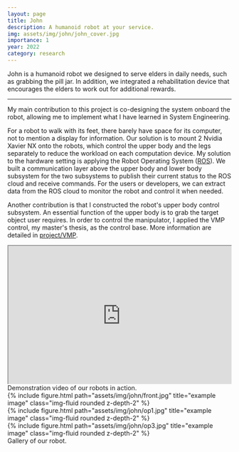 ```yaml
---
layout: page
title: John
description: A humanoid robot at your service.
img: assets/img/john/john_cover.jpg
importance: 1
year: 2022
category: research
---
```


John is a humanoid robot we designed to serve elders in daily needs, such as grabbing the pill jar. 
In addition, we integrated a rehabilitation device that encourages the elders to work out for additional rewards.

---

My main contribution to this project is co-designing the system onboard the robot, allowing me to implement what I have learned in System Engineering.

For a robot to walk with its feet, there barely have space for its computer, not to mention a display for information. Our solution is to mount 2 Nvidia Xavier NX onto the robots, which control the upper body and the legs separately to reduce the workload on each computation device. 
My solution to the hardware setting is applying the Robot Operating System ([ROS](https://www.ros.org)). We built a communication layer above the upper body and lower body subsystem for the two subsystems to publish their current status to the ROS cloud and receive commands. For the users or developers, we can extract data from the ROS cloud to monitor the robot and control it when needed.

Another contribution is that I constructed the robot's upper body control subsystem. An essential function of the upper body is to grab the target object user requires. In order to control the manipulator, I applied the VMP control, my master's thesis, as the control base. More information are detailed in [project/VMP](/projects/VMP/).


<style>
.video-container { position: relative; padding-bottom: 56.25%; padding-top: 30px; height: 0; overflow: hidden;}
.video-container iframe, .video-container object, .video-container embed { position: absolute; top: 0; left: 0; width: 100%; height: 100%; }
</style>
<div class="video-container">
    <iframe src="https://www.youtube.com/embed/PGb2CXPzCUk?t=150" title="A22-143 第二十二屆旺宏金矽獎" frameborder="1" allow="accelerometer; clipboard-write; encrypted-media; gyroscope; picture-in-picture" allowfullscreen></iframe>
</div>
<div class="caption">
    Demonstration video of our robots in action. 
</div>

<div class="row">
    <div class="col-sm mt-3 mt-md-0">
        {% include figure.html path="assets/img/john/front.jpg" title="example image" class="img-fluid rounded z-depth-2" %}
    </div>
    <div class="col-sm mt-3 mt-md-0">
        {% include figure.html path="assets/img/john/op1.jpg" title="example image" class="img-fluid rounded z-depth-2" %}
    </div>
    <div class="col-sm mt-3 mt-md-0">
        {% include figure.html path="assets/img/john/op3.jpg" title="example image" class="img-fluid rounded z-depth-2" %}
    </div>
</div>
<div class="caption">
    Gallery of our robot.
</div>